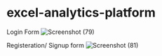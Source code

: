 # excel-analytics-platform

Login Form 
![Screenshot (79)](https://github.com/user-attachments/assets/5fce9819-b0bc-47ce-85cd-bc4d701b5f78)

Registeration/ Signup form 
![Screenshot (81)](https://github.com/user-attachments/assets/e60ba549-325c-4756-add2-11342369fd20)
